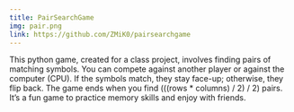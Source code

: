 ```yaml
---
title: PairSearchGame
img: pair.png
link: https://github.com/ZMiK0/pairsearchgame
---
```


This python game, created for a class project, involves finding pairs of matching symbols. You can compete against another player or against the computer (CPU). If the symbols match, they stay face-up; otherwise, they flip back. The game ends when you find (((rows * columns) / 2) / 2) pairs. It’s a fun game to practice memory skills and enjoy with friends.
